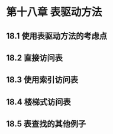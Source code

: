 # 第十八章 表驱动方法

## 18.1 使用表驱动方法的考虑点

## 18.2 直接访问表

## 18.3 使用索引访问表

## 18.4 楼梯式访问表

## 18.5 表查找的其他例子
